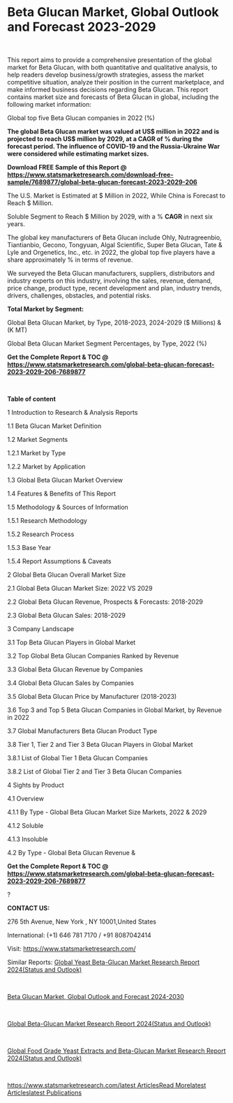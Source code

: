 <h1>Beta Glucan Market, Global Outlook and Forecast 2023-2029</h1><br/><p>This report aims to provide a comprehensive presentation of the global market for Beta Glucan, with both quantitative and qualitative analysis, to help readers develop business/growth strategies, assess the market competitive situation, analyze their position in the current marketplace, and make informed business decisions regarding Beta Glucan. This report contains market size and forecasts of Beta Glucan in global, including the following market information:</p>
 
 
 
 <p>Global top five Beta Glucan companies in 2022 (%)</p>
 
 
 
 <p><strong>The global Beta Glucan market was valued at US$ million in 2022 and is projected to reach US$ million by 2029, at a <strong>CAGR</strong> of % during the forecast period. The influence of COVID-19 and the Russia-Ukraine War were considered while estimating market sizes.</strong></p>
 
 
 
 <p><strong>Download FREE Sample of this Report @ <a href="https://www.statsmarketresearch.com/download-free-sample/7689877/global-beta-glucan-forecast-2023-2029-206">https://www.statsmarketresearch.com/download-free-sample/7689877/global-beta-glucan-forecast-2023-2029-206</a></strong></p>
 
 
 
 <p>The U.S. Market is Estimated at $ Million in 2022, While China is Forecast to Reach $ Million.</p>
 
 
 
 <p>Soluble Segment to Reach $ Million by 2029, with a % <strong>CAGR</strong> in next six years.</p>
 
 
 
 <p>The global key manufacturers of Beta Glucan include Ohly, Nutragreenbio, Tiantianbio, Gecono, Tongyuan, Algal Scientific, Super Beta Glucan, Tate & Lyle and Orgenetics, Inc., etc. in 2022, the global top five players have a share approximately % in terms of revenue.</p>
 
 
 
 <p>We surveyed the Beta Glucan manufacturers, suppliers, distributors and industry experts on this industry, involving the sales, revenue, demand, price change, product type, recent development and plan, industry trends, drivers, challenges, obstacles, and potential risks.</p>
 
 
 
 <p><strong>Total Market by Segment:</strong></p>
 
 
 
 <p>Global Beta Glucan Market, by Type, 2018-2023, 2024-2029 ($ Millions) & (K MT)</p>
 
 
 
 <p>Global Beta Glucan Market Segment Percentages, by Type, 2022 (%)</p>
 
 
 
 <div><b>Get the Complete Report & TOC @ <a href="https://www.statsmarketresearch.com/global-beta-glucan-forecast-2023-2029-206-7689877">https://www.statsmarketresearch.com/global-beta-glucan-forecast-2023-2029-206-7689877</a></b></div>
 
 
 
 <p><br />
 
 <b>Table of content</b></p>
 
 
 
 <p>1 Introduction to Research & Analysis Reports<br />
 
 1.1 Beta Glucan Market Definition<br />
 
 1.2 Market Segments<br />
 
 1.2.1 Market by Type<br />
 
 1.2.2 Market by Application<br />
 
 1.3 Global Beta Glucan Market Overview<br />
 
 1.4 Features & Benefits of This Report<br />
 
 1.5 Methodology & Sources of Information<br />
 
 1.5.1 Research Methodology<br />
 
 1.5.2 Research Process<br />
 
 1.5.3 Base Year<br />
 
 1.5.4 Report Assumptions & Caveats<br />
 
 2 Global Beta Glucan Overall Market Size<br />
 
 2.1 Global Beta Glucan Market Size: 2022 VS 2029<br />
 
 2.2 Global Beta Glucan Revenue, Prospects & Forecasts: 2018-2029<br />
 
 2.3 Global Beta Glucan Sales: 2018-2029<br />
 
 3 Company Landscape<br />
 
 3.1 Top Beta Glucan Players in Global Market<br />
 
 3.2 Top Global Beta Glucan Companies Ranked by Revenue<br />
 
 3.3 Global Beta Glucan Revenue by Companies<br />
 
 3.4 Global Beta Glucan Sales by Companies<br />
 
 3.5 Global Beta Glucan Price by Manufacturer (2018-2023)<br />
 
 3.6 Top 3 and Top 5 Beta Glucan Companies in Global Market, by Revenue in 2022<br />
 
 3.7 Global Manufacturers Beta Glucan Product Type<br />
 
 3.8 Tier 1, Tier 2 and Tier 3 Beta Glucan Players in Global Market<br />
 
 3.8.1 List of Global Tier 1 Beta Glucan Companies<br />
 
 3.8.2 List of Global Tier 2 and Tier 3 Beta Glucan Companies<br />
 
 4 Sights by Product<br />
 
 4.1 Overview<br />
 
 4.1.1 By Type - Global Beta Glucan Market Size Markets, 2022 & 2029<br />
 
 4.1.2 Soluble<br />
 
 4.1.3 Insoluble<br />
 
 4.2 By Type - Global Beta Glucan Revenue &</p>
 
 
 
 <div><b>Get the Complete Report & TOC @ <a href="https://www.statsmarketresearch.com/global-beta-glucan-forecast-2023-2029-206-7689877">https://www.statsmarketresearch.com/global-beta-glucan-forecast-2023-2029-206-7689877</a></b></div>
 
 
 
 <p>? </p>
 
 
 
 <p><b>CONTACT US:</b><br />
 
 276 5th Avenue, New York , NY 10001,United States<br />
 
 International: (+1) 646 781 7170 / +91 8087042414<br />
 
 Visit: <a href="https://www.statsmarketresearch.com/">https://www.statsmarketresearch.com/</a><br />
 
 Similar Reports: <a href="https://www.statsmarketresearch.com/global-beta-glucan-forecast-2023-2029-206-7689877">Global Yeast Beta-Glucan Market Research Report 2024(Status and Outlook)</a><br />
 
 <br />
 
 <a href="https://www.statsmarketresearch.com/global-beta-glucan-forecast-2023-2029-206-7689877">Beta Glucan Market, Global Outlook and Forecast 2024-2030</a><br />
 
 <br />
 
 <a href="https://www.statsmarketresearch.com/global-beta-glucan-forecast-2023-2029-206-7689877">Global Beta-Glucan Market Research Report 2024(Status and Outlook)</a><br />
 
 <br />
 
 <a href="https://www.statsmarketresearch.com/global-beta-glucan-forecast-2023-2029-206-7689877">Global Food Grade Yeast Extracts and Beta-Glucan Market Research Report 2024(Status and Outlook)</a><br />
 
 <br />
 
 <a href="https://gyeongbokgung.com">https://www.statsmarketresearch.com/</a><a href="https://hallyeomaritime.com">latest Articles</a><a href="https://jingwansa.com">Read More</a><a href="https://nguoiviet.jp/">latest Articles</a><a href="https://www.intelmarketresearch.com/">latest Publications</a></p>